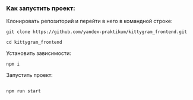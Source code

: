 ### Как запустить проект:

Клонировать репозиторий и перейти в него в командной строке:

```
git clone https://github.com/yandex-praktikum/kittygram_frontend.git
```

```
cd kittygram_frontend
```

Установить зависимости:

```
npm i
```

Запустить проект:

```

npm run start
```